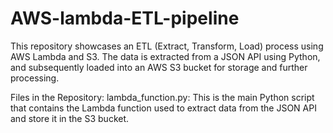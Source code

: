 # AWS-lambda-ETL-pipeline
This repository showcases an ETL (Extract, Transform, Load) process using AWS Lambda and S3. The data is extracted from a JSON API using Python, and subsequently loaded into an AWS S3 bucket for storage and further processing.

Files in the Repository:
lambda_function.py: This is the main Python script that contains the Lambda function used to extract data from the JSON API and store it in the S3 bucket.

